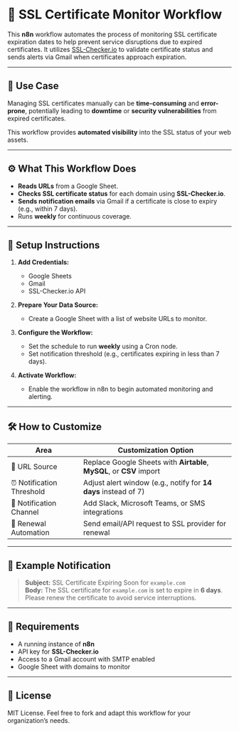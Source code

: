 # 🔐 SSL Certificate Monitor Workflow

This **n8n** workflow automates the process of monitoring SSL certificate expiration dates to help prevent service disruptions due to expired certificates. It utilizes [SSL-Checker.io](https://ssl-checker.io/) to validate certificate status and sends alerts via Gmail when certificates approach expiration.

---

## 📌 Use Case

Managing SSL certificates manually can be **time-consuming** and **error-prone**, potentially leading to **downtime** or **security vulnerabilities** from expired certificates.

This workflow provides **automated visibility** into the SSL status of your web assets.

---

## ⚙️ What This Workflow Does

- **Reads URLs** from a Google Sheet.
- **Checks SSL certificate status** for each domain using **SSL-Checker.io**.
- **Sends notification emails** via Gmail if a certificate is close to expiry (e.g., within 7 days).
- Runs **weekly** for continuous coverage.

---

## 🚀 Setup Instructions

1. **Add Credentials:**
   - Google Sheets
   - Gmail
   - SSL-Checker.io API

2. **Prepare Your Data Source:**
   - Create a Google Sheet with a list of website URLs to monitor.

3. **Configure the Workflow:**
   - Set the schedule to run **weekly** using a Cron node.
   - Set notification threshold (e.g., certificates expiring in less than 7 days).

4. **Activate Workflow:**
   - Enable the workflow in n8n to begin automated monitoring and alerting.

---

## 🛠 How to Customize

| Area | Customization Option |
|------|----------------------|
| 🔄 URL Source | Replace Google Sheets with **Airtable**, **MySQL**, or **CSV** import |
| ⏰ Notification Threshold | Adjust alert window (e.g., notify for **14 days** instead of 7) |
| 🔔 Notification Channel | Add Slack, Microsoft Teams, or SMS integrations |
| 📝 Renewal Automation | Send email/API request to SSL provider for renewal |

---

## 📧 Example Notification

> **Subject:** SSL Certificate Expiring Soon for `example.com`  
> **Body:** The SSL certificate for `example.com` is set to expire in **6 days**.  
> Please renew the certificate to avoid service interruptions.

---

## 🧩 Requirements

- A running instance of **n8n**
- API key for **SSL-Checker.io**
- Access to a Gmail account with SMTP enabled
- Google Sheet with domains to monitor

---

## 📄 License

MIT License. Feel free to fork and adapt this workflow for your organization’s needs.
